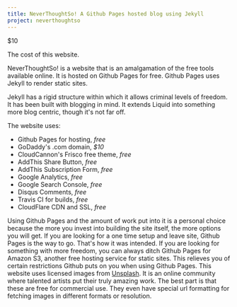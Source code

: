 ```yaml
---
title: NeverThoughtSo! A Github Pages hosted blog using Jekyll
project: neverthoughtso
---
```


$10

The cost of this website.

NeverThoughtSo! is a website that is an amalgamation of the free tools available online. It is hosted on Github Pages for free. Github Pages uses Jekyll to render static sites.

Jekyll has a rigid structure within which it allows criminal levels of freedom. It has been built with blogging in mind. It extends Liquid into something more blog centric, though it's not far off.

The website uses:
- Github Pages for hosting, _free_
- GoDaddy's .com domain, _$10_
- CloudCannon's Frisco free theme, _free_
- AddThis Share Button, _free_
- AddThis Subscription Form, _free_
- Google Analytics, _free_
- Google Search Console, _free_
- Disqus Comments, _free_
- Travis CI for builds, _free_
- CloudFlare CDN and SSL, _free_

Using Github Pages and the amount of work put into it is a personal choice because the more you invest into building the site itself, the more options you will get. If you are looking for a one time setup and leave site, Github Pages is the way to go. That's how it was intended.
If you are looking for something with more freedom, you can always ditch Github Pages for Amazon S3, another free hosting service for static sites. This relieves you of certain restrictions Github puts on you when using Github Pages.
This website uses licensed images from [Unsplash](unsplash.com). It is an online community where talented artists put their truly amazing work. The best part is that these are free for commercial use. They even have special url formatting for fetching images in different formats or resolution.
